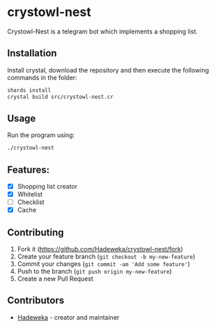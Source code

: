 # crystowl-nest

Crystowl-Nest is a telegram bot which implements a shopping list.

## Installation

Install crystal, download the repository and then execute the following commands in the folder:

```bash
shards install
crystal build src/crystowl-nest.cr
```

## Usage

Run the program using:

```bash
./crystowl-nest
```

## Features:

* [X] Shopping list creator
* [X] Whitelist
* [ ] Checklist
* [X] Cache

## Contributing

1. Fork it (<https://github.com/Hadeweka/crystowl-nest/fork>)
2. Create your feature branch (`git checkout -b my-new-feature`)
3. Commit your changes (`git commit -am 'Add some feature'`)
4. Push to the branch (`git push origin my-new-feature`)
5. Create a new Pull Request

## Contributors

- [Hadeweka](https://github.com/Hadeweka) - creator and maintainer
